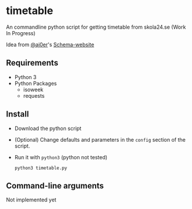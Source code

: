 # timetable
An commandline python script for getting timetable from skola24.se (Work In Progress)

Idea from [@aj0er](https://github.com/aj0er)'s [Schema-website](https://te19adjo.kgwebb.se/schema/)

## Requirements
* Python 3
* Python Packages
  * isoweek
  * requests

## Install
* Download the python script
* (Optional) Change defaults and parameters in the `config` section of the script.
* Run it with `python3` (python not tested)
  
  `python3 timetable.py`

## Command-line arguments
Not implemented yet
